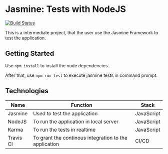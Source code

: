 # Jasmine: Tests with NodeJS

[![Build Status](https://travis-ci.com/lucalves/jasmine-node.svg?branch=master)](https://travis-ci.com/lucalves/jasmine-node)

This is a intermediate project, that the user use the Jasmine Framework to test the application.

## Getting Started

Use ``npm install`` to install the node dependencies.

After that, use ``npm run test`` to execute jasmine tests in command prompt.

## Technologies

Name | Function | Stack |
---------------- | ---------------- | --------------
Jasmine | Used to test the application | JavaScript
NodeJS | To run the application in local server | JavaScript
Karma | To run the tests in realtime | JavaScript
Travis CI | To grant the continous integration to the application | CI/CD
